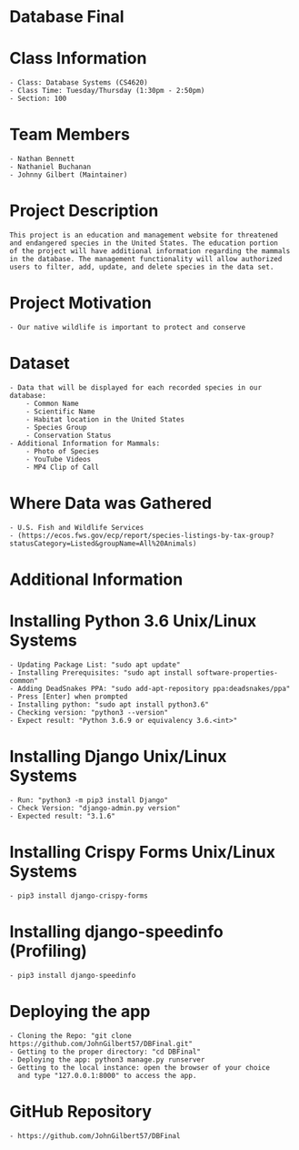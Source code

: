 # Database Final
# Class Information
    - Class: Database Systems (CS4620)
    - Class Time: Tuesday/Thursday (1:30pm - 2:50pm)
    - Section: 100
# Team Members
    - Nathan Bennett
    - Nathaniel Buchanan
    - Johnny Gilbert (Maintainer)
# Project Description
    This project is an education and management website for threatened
    and endangered species in the United States. The education portion
    of the project will have additional information regarding the mammals
    in the database. The management functionality will allow authorized 
    users to filter, add, update, and delete species in the data set.
# Project Motivation
    - Our native wildlife is important to protect and conserve
# Dataset
    - Data that will be displayed for each recorded species in our database:
        - Common Name
        - Scientific Name
        - Habitat location in the United States
        - Species Group
        - Conservation Status
    - Additional Information for Mammals:
        - Photo of Species
        - YouTube Videos
        - MP4 Clip of Call
# Where Data was Gathered
    - U.S. Fish and Wildlife Services
    - (https://ecos.fws.gov/ecp/report/species-listings-by-tax-group?statusCategory=Listed&groupName=All%20Animals)

# Additional Information
# Installing Python 3.6 Unix/Linux Systems
    - Updating Package List: "sudo apt update"
    - Installing Prerequisites: "sudo apt install software-properties-common"
    - Adding DeadSnakes PPA: "sudo add-apt-repository ppa:deadsnakes/ppa"
    - Press [Enter] when prompted
    - Installing python: "sudo apt install python3.6"
    - Checking version: "python3 --version"
    - Expect result: "Python 3.6.9 or equivalency 3.6.<int>"
# Installing Django Unix/Linux Systems
    - Run: "python3 -m pip3 install Django"
    - Check Version: "django-admin.py version"
    - Expected result: "3.1.6"
# Installing Crispy Forms Unix/Linux Systems
    - pip3 install django-crispy-forms
# Installing django-speedinfo (Profiling)
    - pip3 install django-speedinfo
# Deploying the app
    - Cloning the Repo: "git clone https://github.com/JohnGilbert57/DBFinal.git"
    - Getting to the proper directory: "cd DBFinal"
    - Deploying the app: python3 manage.py runserver
    - Getting to the local instance: open the browser of your choice
      and type "127.0.0.1:8000" to access the app.
# GitHub Repository
    - https://github.com/JohnGilbert57/DBFinal